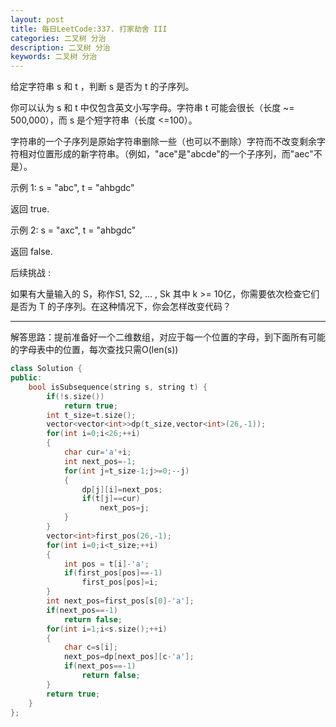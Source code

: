 ```yaml
---
layout: post
title: 每日LeetCode:337. 打家劫舍 III
categories: 二叉树 分治
description: 二叉树 分治
keywords: 二叉树 分治
---
```


给定字符串 s 和 t ，判断 s 是否为 t 的子序列。

你可以认为 s 和 t 中仅包含英文小写字母。字符串 t 可能会很长（长度 ~= 500,000），而 s 是个短字符串（长度 <=100）。

字符串的一个子序列是原始字符串删除一些（也可以不删除）字符而不改变剩余字符相对位置形成的新字符串。（例如，"ace"是"abcde"的一个子序列，而"aec"不是）。

示例 1:
s = "abc", t = "ahbgdc"

返回 true.

示例 2:
s = "axc", t = "ahbgdc"

返回 false.

后续挑战 :

如果有大量输入的 S，称作S1, S2, ... , Sk 其中 k >= 10亿，你需要依次检查它们是否为 T 的子序列。在这种情况下，你会怎样改变代码？



------

解答思路：提前准备好一个二维数组，对应于每一个位置的字母，到下面所有可能的字母表中的位置，每次查找只需O(len(s))

```c++
class Solution {
public:
    bool isSubsequence(string s, string t) {
        if(!s.size())
            return true;
        int t_size=t.size();
        vector<vector<int>>dp(t_size,vector<int>(26,-1));
        for(int i=0;i<26;++i)
        {
            char cur='a'+i;
            int next_pos=-1;
            for(int j=t_size-1;j>=0;--j)
            {
                dp[j][i]=next_pos;
                if(t[j]==cur)
                    next_pos=j;
            }
        }
        vector<int>first_pos(26,-1);
        for(int i=0;i<t_size;++i)
        {
            int pos = t[i]-'a';
            if(first_pos[pos]==-1)
                first_pos[pos]=i;
        }
        int next_pos=first_pos[s[0]-'a'];
        if(next_pos==-1)
            return false;
        for(int i=1;i<s.size();++i)
        {
            char c=s[i];
            next_pos=dp[next_pos][c-'a'];
            if(next_pos==-1)
                return false;
        }
        return true;
    }
};
```

